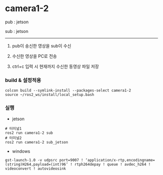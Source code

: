 # camera1-2

pub : jetson

sub : jetson

-----

1) pub이 송신한 영상을 sub이 수신

2) 수신한 영상을 PC로 전송

3) ctrl+c 입력 시 현재까지 수신한 동영상 파일 저장

### build & 설정적용
```
colcon build --symlink-install --packages-select camera1-2
source ~/ros2_ws/install/local_setup.bash
```
### 실행

- jetson
```
# 터미널1
ros2 run camera1-2 sub
# 터미널2
ros2 run camera1-2 sub_jetson
```
- windows
```
gst-launch-1.0 -v udpsrc port=9007 ! ‘application/x-rtp,encodingname=(string)H264,payload=(int)96’ ! rtph264depay ! queue ! avdec_h264 ! videoconvert ! autovideosink
```
